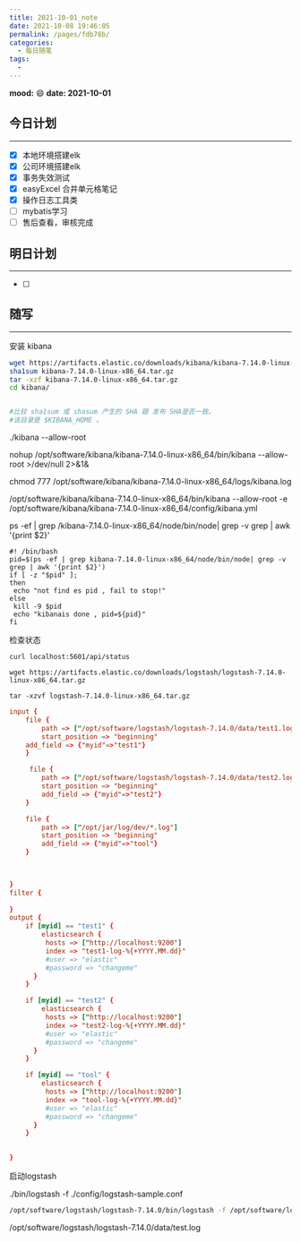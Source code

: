 ```yaml
---
title: 2021-10-01_note
date: 2021-10-08 19:46:05
permalink: /pages/fdb78b/
categories:
  - 每日随笔
tags:
  - 
---
```

**mood:** :smile:  																		**date: 2021-10-01**  
## 今日计划  
------
- [x]  本地环境搭建elk
- [x]  公司环境搭建elk
- [x]  事务失效测试
- [x]  easyExcel 合并单元格笔记
- [x]  操作日志工具类
- [ ]  mybatis学习
- [ ]  售后查看，审核完成 
## 明日计划  
------
- [ ]  
## 随写 
------

安装 kibana



```sh
wget https://artifacts.elastic.co/downloads/kibana/kibana-7.14.0-linux-x86_64.tar.gz
sha1sum kibana-7.14.0-linux-x86_64.tar.gz 
tar -xzf kibana-7.14.0-linux-x86_64.tar.gz
cd kibana/ 


#比较 sha1sum 或 shasum 产生的 SHA 跟 发布 SHA是否一致。
#该目录是 $KIBANA_HOME 。
```

./kibana --allow-root

nohup /opt/software/kibana/kibana-7.14.0-linux-x86_64/bin/kibana --allow-root  \>/dev/null 2>&1& 



chmod 777  /opt/software/kibana/kibana-7.14.0-linux-x86_64/logs/kibana.log

/opt/software/kibana/kibana-7.14.0-linux-x86_64/bin/kibana --allow-root -e /opt/software/kibana/kibana-7.14.0-linux-x86_64/config/kibana.yml



ps -ef | grep /kibana-7.14.0-linux-x86_64/node/bin/node| grep -v grep | awk '{print $2}'

```
#! /bin/bash
pid=$(ps -ef | grep kibana-7.14.0-linux-x86_64/node/bin/node| grep -v grep | awk '{print $2}')
if [ -z "$pid" ];
then
 echo "not find es pid , fail to stop!"
else
 kill -9 $pid
 echo "kibanais done , pid=${pid}" 
fi
```



检查状态

```shell
curl localhost:5601/api/status
```



```
wget https://artifacts.elastic.co/downloads/logstash/logstash-7.14.0-linux-x86_64.tar.gz

tar -xzvf logstash-7.14.0-linux-x86_64.tar.gz
```



```conf
input {
    file {
        path => ["/opt/software/logstash/logstash-7.14.0/data/test1.log"]
        start_position => "beginning"
	add_field => {"myid"=>"test1"}
    }

     file {
        path => ["/opt/software/logstash/logstash-7.14.0/data/test2.log"]
        start_position => "beginning"
        add_field => {"myid"=>"test2"}
    }

    file {
        path => ["/opt/jar/log/dev/*.log"]
        start_position => "beginning"
        add_field => {"myid"=>"tool"}
    }

    

}
filter {
    
}
output {
	if [myid] == "test1" {
		elasticsearch {
	   	 hosts => ["http://localhost:9200"]
	   	 index => "test1-log-%{+YYYY.MM.dd}"
	   	 #user => "elastic"
	   	 #password => "changeme"
	  }
	}

	if [myid] == "test2" {
		elasticsearch {
	   	 hosts => ["http://localhost:9200"]
	   	 index => "test2-log-%{+YYYY.MM.dd}"
	   	 #user => "elastic"
	   	 #password => "changeme"
	  }
	}

	if [myid] == "tool" {
		elasticsearch {
	   	 hosts => ["http://localhost:9200"]
	   	 index => "tool-log-%{+YYYY.MM.dd}"
	   	 #user => "elastic"
	   	 #password => "changeme"
	  }
	}
     

}

```



启动logstash

./bin/logstash -f ./config/logstash-sample.conf



```sh
/opt/software/logstash/logstash-7.14.0/bin/logstash -f /opt/software/logstash/logstash-7.14.0/config/logstash-file.conf -t
```

/opt/software/logstash/logstash-7.14.0/data/test.log

